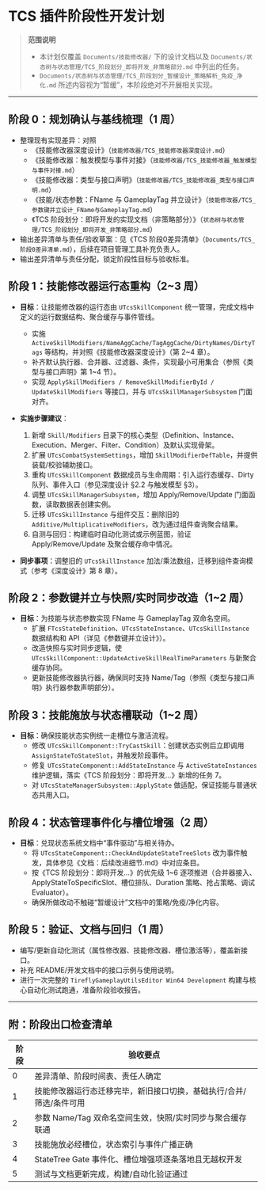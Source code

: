 # TCS 插件阶段性开发计划

> **范围说明**  
> - 本计划仅覆盖 `Documents/技能修改器/` 下的设计文档以及 `Documents/状态树与状态管理/TCS_阶段划分_即将开发_非策略部分.md` 中列出的任务。  
> - `Documents/状态树与状态管理/TCS_阶段划分_暂缓设计_策略解析_免疫_净化.md` 所述内容视为“暂缓”，本阶段绝对不开展相关实现。

---

## 阶段 0：规划确认与基线梳理（1 周）
- 整理现有实现差异：对照  
  - 《技能修改器深度设计》（`技能修改器/TCS_技能修改器深度设计.md`）  
  - 《技能修改器：触发模型与事件对接》（`技能修改器/TCS_技能修改器_触发模型与事件对接.md`）  
  - 《技能修改器：类型与接口声明》（`技能修改器/TCS_技能修改器_类型与接口声明.md`）  
  - 《技能/状态参数：FName 与 GameplayTag 并立设计》（`技能修改器/TCS_参数键并立设计_FName与GameplayTag.md`）  
  - 《TCS 阶段划分：即将开发的实现文档（非策略部分）》（`状态树与状态管理/TCS_阶段划分_即将开发_非策略部分.md`）
- 输出差异清单与责任/验收草案：见《TCS 阶段0差异清单》（`Documents/TCS_阶段0差异清单.md`），后续在项目管理工具补充负责人。
- 输出差异清单与责任分配，锁定阶段性目标与验收标准。

## 阶段 1：技能修改器运行态重构（2~3 周）
- **目标**：让技能修改器的运行态由 `UTcsSkillComponent` 统一管理，完成文档中定义的运行数据结构、聚合缓存与事件管线。  
  - 实施 `ActiveSkillModifiers/NameAggCache/TagAggCache/DirtyNames/DirtyTags` 等结构，并对照《技能修改器深度设计》（第 2~4 章）。  
  - 补齐默认执行器、合并器、过滤器、条件，实现最小可用集合（参照《类型与接口声明》第 1~4 节）。  
  - 实现 `ApplySkillModifiers / RemoveSkillModifierById / UpdateSkillModifiers` 等接口，并与 `UTcsSkillManagerSubsystem` 门面对齐。
- **实施步骤建议**：  
  1. 新增 `Skill/Modifiers` 目录下的核心类型（Definition、Instance、Execution、Merger、Filter、Condition）及默认实现骨架。  
  2. 扩展 `UTcsCombatSystemSettings`，增加 `SkillModifierDefTable`，并提供装载/校验辅助接口。  
  3. 重构 `UTcsSkillComponent` 数据成员与生命周期：引入运行态缓存、Dirty 队列、事件入口（参见深度设计 §2.2 与触发模型 §3）。  
  4. 调整 `UTcsSkillManagerSubsystem`，增加 Apply/Remove/Update 门面函数，读取数据表创建实例。  
  5. 迁移 `UTcsSkillInstance` 与组件交互：删除旧的 `Additive/MultiplicativeModifiers`，改为通过组件查询聚合结果。  
  6. 自测与回归：构建临时自动化测试或示例蓝图，验证 Apply/Remove/Update 及聚合缓存命中情况。

- **同步事项**：调整旧的 `UTcsSkillInstance` 加法/乘法数组，迁移到组件查询模式（参考《深度设计》第 8 章）。

## 阶段 2：参数键并立与快照/实时同步改造（1~2 周）
- **目标**：为技能与状态参数实现 FName 与 GameplayTag 双命名空间。  
  - 扩展 `FTcsStateDefinition`、`UTcsStateInstance`、`UTcsSkillInstance` 数据结构和 API（详见《参数键并立设计》）。  
  - 改造快照与实时同步逻辑，使 `UTcsSkillComponent::UpdateActiveSkillRealTimeParameters` 与新聚合缓存协同。  
  - 更新技能修改器执行器，确保同时支持 Name/Tag（参照《类型与接口声明》执行器参数声明部分）。

## 阶段 3：技能施放与状态槽联动（1~2 周）
- **目标**：确保技能状态实例统一走槽位与激活流程。  
  - 修改 `UTcsSkillComponent::TryCastSkill`：创建状态实例后立即调用 `AssignStateToStateSlot`，并触发阶段事件。  
  - 修复 `UTcsStateComponent::AddStateInstance` 与 `ActiveStateInstances` 维护逻辑，落实《TCS 阶段划分：即将开发…》新增的任务 7。  
  - 对 `UTcsStateManagerSubsystem::ApplyState` 做适配，保证技能与普通状态共用入口。

## 阶段 4：状态管理事件化与槽位增强（2 周）
- **目标**：兑现状态系统文档中“事件驱动”与相关待办。  
  - 将 `UTcsStateComponent::CheckAndUpdateStateTreeSlots` 改为事件触发，具体参见《文档：后续改进细节.md》中对应条目。  
  - 按《TCS 阶段划分：即将开发…》的优先级 1~6 逐项推进（合并器接入、ApplyStateToSpecificSlot、槽位排队、Duration 策略、抢占策略、调试 Evaluator）。  
  - 确保所做改动不触碰“暂缓设计”文档中的策略/免疫/净化内容。

## 阶段 5：验证、文档与回归（1 周）
- 编写/更新自动化测试（属性修改器、技能修改器、槽位激活等），覆盖新接口。  
- 补充 README/开发文档中的接口示例与使用说明。  
- 进行一次完整的 `TireflyGameplayUtilsEditor Win64 Development` 构建与核心自动化测试跑通，准备阶段验收报告。

---

## 附：阶段出口检查清单
| 阶段 | 验收要点 |
| ---- | -------- |
| 0 | 差异清单、阶段时间表、责任人确定 |
| 1 | 技能修改器运行态迁移完毕，新旧接口切换，基础执行/合并/筛选/条件可用 |
| 2 | 参数 Name/Tag 双命名空间生效，快照/实时同步与聚合缓存联通 |
| 3 | 技能施放必经槽位，状态索引与事件广播正确 |
| 4 | StateTree Gate 事件化、槽位增强项逐条落地且无越权开发 |
| 5 | 测试与文档更新完成，构建/自动化验证通过 |
